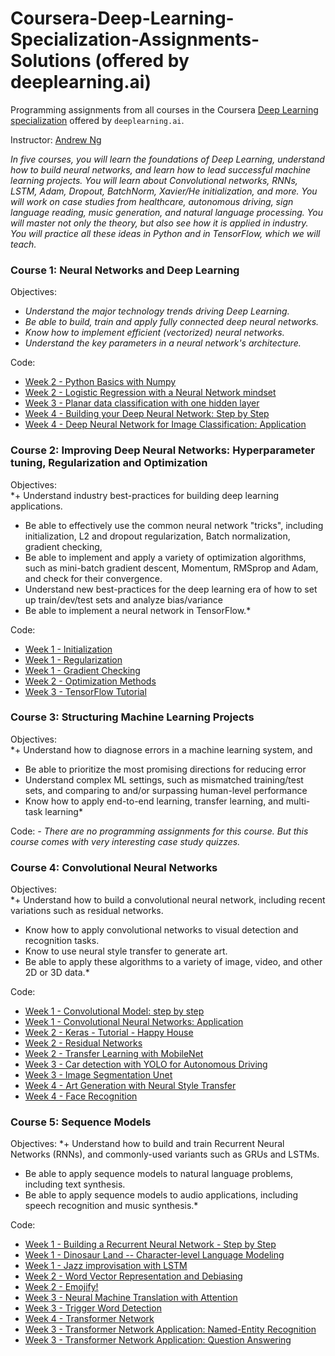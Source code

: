 # Coursera-Deep-Learning-Specialization-Assignments-Solutions (offered by deeplearning.ai)

Programming assignments from all courses in the Coursera [Deep Learning specialization](https://www.coursera.org/specializations/deep-learning) offered by `deeplearning.ai`.

Instructor: [Andrew Ng](http://www.andrewng.org/)

*In five courses, you will learn the foundations of Deep Learning, understand how to build neural networks, and learn how to lead successful machine learning projects. You will learn about Convolutional networks, RNNs, LSTM, Adam, Dropout, BatchNorm, Xavier/He initialization, and more. You will work on case studies from healthcare, autonomous driving, sign language reading, music generation, and natural language processing. You will master not only the theory, but also see how it is applied in industry. You will practice all these ideas in Python and in TensorFlow, which we will teach.*


### Course 1: Neural Networks and Deep Learning
 Objectives:
  + *Understand the major technology trends driving Deep Learning.*
  + *Be able to build, train and apply fully connected deep neural networks.* 
  + *Know how to implement efficient (vectorized) neural networks.* 
  + *Understand the key parameters in a neural network's architecture.* 
 
 Code:
  - [Week 2 - Python Basics with Numpy]()
  - [Week 2 - Logistic Regression with a Neural Network mindset]()
  - [Week 3 - Planar data classification with one hidden layer]()
  - [Week 4 - Building your Deep Neural Network: Step by Step]()
  - [Week 4 - Deep Neural Network for Image Classification: Application]()

### Course 2: Improving Deep Neural Networks: Hyperparameter tuning, Regularization and Optimization
 Objectives:  
  *+ Understand industry best-practices for building deep learning applications. 
  + Be able to effectively use the common neural network "tricks", including initialization, L2 and dropout regularization, Batch normalization, gradient checking, 
  + Be able to implement and apply a variety of optimization algorithms, such as mini-batch gradient descent, Momentum, RMSprop and Adam, and check for their convergence. 
  + Understand new best-practices for the deep learning era of how to set up train/dev/test sets and analyze bias/variance
  + Be able to implement a neural network in TensorFlow.* 

Code:
  - [Week 1 - Initialization]()
  - [Week 1 - Regularization]()
  - [Week 1 - Gradient Checking]()
  - [Week 2 - Optimization Methods]()
  - [Week 3 - TensorFlow Tutorial]()

### Course 3: Structuring Machine Learning Projects
Objectives:  
  *+ Understand how to diagnose errors in a machine learning system, and 
  + Be able to prioritize the most promising directions for reducing error
  + Understand complex ML settings, such as mismatched training/test sets, and comparing to and/or surpassing human-level performance
  + Know how to apply end-to-end learning, transfer learning, and multi-task learning*

Code:
  *- There are no programming assignments for this course. But this course comes with very interesting case study quizzes.*
  
### Course 4: Convolutional Neural Networks
 Objectives:  
  *+ Understand how to build a convolutional neural network, including recent variations such as residual networks.
  + Know how to apply convolutional networks to visual detection and recognition tasks.
  + Know to use neural style transfer to generate art.
  + Be able to apply these algorithms to a variety of image, video, and other 2D or 3D data.*

Code:
  - [Week 1 - Convolutional Model: step by step]()
  - [Week 1 - Convolutional Neural Networks: Application]()
  - [Week 2 - Keras - Tutorial - Happy House]()
  - [Week 2 - Residual Networks]()
  - [Week 2 - Transfer Learning with MobileNet]()
  - [Week 3 - Car detection with YOLO for Autonomous Driving]()
  - [Week 3 - Image Segmentation Unet]()
  - [Week 4 - Art Generation with Neural Style Transfer]()
  - [Week 4 - Face Recognition]()  
### Course 5: Sequence Models
Objectives:
  *+ Understand how to build and train Recurrent Neural Networks (RNNs), and commonly-used variants such as GRUs and LSTMs.
  + Be able to apply sequence models to natural language problems, including text synthesis. 
  + Be able to apply sequence models to audio applications, including speech recognition and music synthesis.*

Code:
  - [Week 1 - Building a Recurrent Neural Network - Step by Step]()
  - [Week 1 - Dinosaur Land -- Character-level Language Modeling]()
  - [Week 1 - Jazz improvisation with LSTM]()
  - [Week 2 - Word Vector Representation and Debiasing]()
  - [Week 2 - Emojify!]()
  - [Week 3 - Neural Machine Translation with Attention]()
  - [Week 3 - Trigger Word Detection]()
  - [Week 4 - Transformer Network]()
  - [Week 3 - Transformer Network Application: Named-Entity Recognition]()
  - [Week 3 - Transformer Network Application: Question Answering]()

